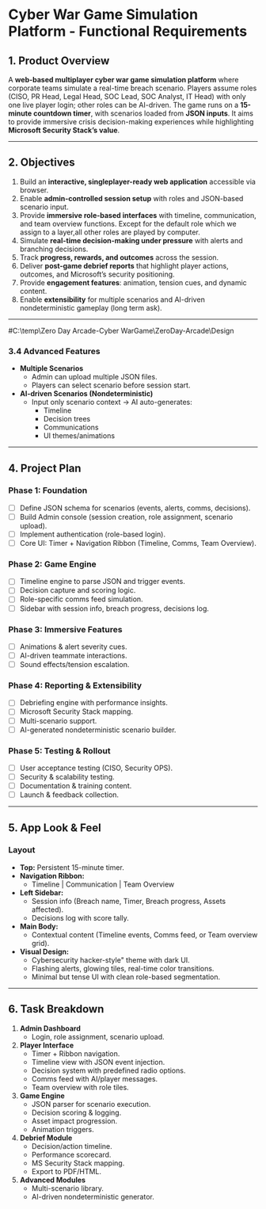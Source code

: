 # Cyber War Game Simulation Platform - Functional Requirements

## 1. Product Overview
A **web-based multiplayer cyber war game simulation platform** where corporate teams simulate a real-time breach scenario. Players assume roles (CISO, PR Head, Legal Head, SOC Lead, SOC Analyst, IT Head) with only one live player login; other roles can be AI-driven. The game runs on a **15-minute countdown timer**, with scenarios loaded from **JSON inputs**. It aims to provide immersive crisis decision-making experiences while highlighting **Microsoft Security Stack’s value**.

---

## 2. Objectives
1. Build an **interactive, singleplayer-ready web application** accessible via browser.
2. Enable **admin-controlled session setup** with roles and JSON-based scenario input.
3. Provide **immersive role-based interfaces** with timeline, communication, and team overview functions. Except for the default role which we assign to a layer,all other roles are played by computer.
4. Simulate **real-time decision-making under pressure** with alerts and branching decisions.
5. Track **progress, rewards, and outcomes** across the session.
6. Deliver **post-game debrief reports** that highlight player actions, outcomes, and Microsoft’s security positioning.
7. Provide **engagement features**: animation, tension cues, and dynamic content.
8. Enable **extensibility** for multiple scenarios and AI-driven nondeterministic gameplay (long term ask).

---

#C:\temp\Zero Day Arcade-Cyber WarGame\ZeroDay-Arcade\Design


### 3.4 Advanced Features
- **Multiple Scenarios**
  - Admin can upload multiple JSON files.
  - Players can select scenario before session start.
- **AI-driven Scenarios (Nondeterministic)**
  - Input only scenario context → AI auto-generates:
    - Timeline
    - Decision trees
    - Communications
    - UI themes/animations

---

## 4. Project Plan

### Phase 1: Foundation
- [ ] Define JSON schema for scenarios (events, alerts, comms, decisions).
- [ ] Build Admin console (session creation, role assignment, scenario upload).
- [ ] Implement authentication (role-based login).
- [ ] Core UI: Timer + Navigation Ribbon (Timeline, Comms, Team Overview).

### Phase 2: Game Engine
- [ ] Timeline engine to parse JSON and trigger events.
- [ ] Decision capture and scoring logic.
- [ ] Role-specific comms feed simulation.
- [ ] Sidebar with session info, breach progress, decisions log.

### Phase 3: Immersive Features
- [ ] Animations & alert severity cues.
- [ ] AI-driven teammate interactions.
- [ ] Sound effects/tension escalation.

### Phase 4: Reporting & Extensibility
- [ ] Debriefing engine with performance insights.
- [ ] Microsoft Security Stack mapping.
- [ ] Multi-scenario support.
- [ ] AI-generated nondeterministic scenario builder.

### Phase 5: Testing & Rollout
- [ ] User acceptance testing (CISO, Security OPS).
- [ ] Security & scalability testing.
- [ ] Documentation & training content.
- [ ] Launch & feedback collection.

---

## 5. App Look & Feel

### Layout
- **Top:** Persistent 15-minute timer.
- **Navigation Ribbon:**  
  - Timeline | Communication | Team Overview
- **Left Sidebar:**
  - Session info (Breach name, Timer, Breach progress, Assets affected).
  - Decisions log with score tally.
- **Main Body:**
  - Contextual content (Timeline events, Comms feed, or Team overview grid).
- **Visual Design:**
  - Cybersecurity hacker-style" theme with dark UI.
  - Flashing alerts, glowing tiles, real-time color transitions.
  - Minimal but tense UI with clean role-based segmentation.

---

## 6. Task Breakdown
1. **Admin Dashboard**
   - Login, role assignment, scenario upload.
2. **Player Interface**
   - Timer + Ribbon navigation.
   - Timeline view with JSON event injection.
   - Decision system with predefined radio options.
   - Comms feed with AI/player messages.
   - Team overview with role tiles.
3. **Game Engine**
   - JSON parser for scenario execution.
   - Decision scoring & logging.
   - Asset impact progression.
   - Animation triggers.
4. **Debrief Module**
   - Decision/action timeline.
   - Performance scorecard.
   - MS Security Stack mapping.
   - Export to PDF/HTML.
5. **Advanced Modules**
   - Multi-scenario library.
   - AI-driven nondeterministic generator.
